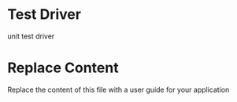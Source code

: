 # Test Driver

unit test driver

# Replace Content

Replace the content of this file with a user guide for your application